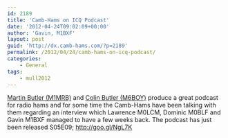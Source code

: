 ```yaml
---
id: 2189
title: 'Camb-Hams on ICQ Podcast'
date: '2012-04-24T09:02:09+00:00'
author: 'Gavin, M1BXF'
layout: post
guid: 'http://dx.camb-hams.com/?p=2189'
permalink: /2012/04/24/camb-hams-on-icq-podcast/
categories:
    - General
tags:
    - mull2012
---
```


[Martin Butler (M1MRB)](http://www.icqpodcast.com/index.php?option=com_content&view=article&id=96:martin-butler-m1mrb&catid=30:podcasters-and-contributors-&Itemid=36) and [Colin Butler (M6BOY)](http://www.icqpodcast.com/index.php?option=com_content&view=article&id=251:colin-butler-m6boy&catid=30:podcasters-and-contributors-&Itemid=36) produce a great podcast for radio hams and for some time the Camb-Hams have been talking with them regarding an interview which Lawrence M0LCM, Dominic M0BLF and Gavin M1BXF managed to have a few weeks back. The podcast has just been released S05E09; <http://goo.gl/NgL7K>